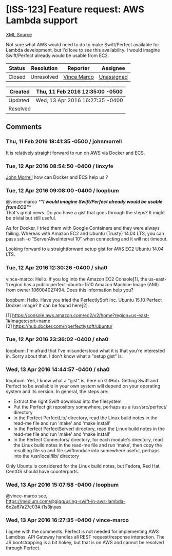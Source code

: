 # [ISS-123] Feature request: AWS Lambda support

[XML Source](./xml/ISS-123.xml)
<p><p>Not sure what AWS would need to do to make Swift/Perfect available for Lambda development, but I'd love to see this availability.  I would imagine Swift/Perfect already would be usable from EC2.</p></p>





Status|Resolution|Reporter|Assignee
------|----------|--------|--------
Closed|Unresolved|[Vince Marco](vince-marco)|[Unassigned]($-1)





Created|Thu, 11 Feb 2016 12:35:00 -0500
-------|--------------
Updated|Wed, 13 Apr 2016 16:27:35 -0400
Resolved|


## Comments




### Thu, 11 Feb 2016 18:41:35 -0500 / johnmorrell 

<p><p>It is relatively straight forward to run on AWS via Docker and ECS.</p></p>


### Tue, 12 Apr 2016 08:54:50 -0400 / linxyfe 

<p><p><a href="http://jira.perfect.org:8080/secure/ViewProfile.jspa?name=johnmorrell" class="user-hover" rel="johnmorrell">John Morrell</a> how can Docker and ECS help us ?</p></p>


### Tue, 12 Apr 2016 09:08:00 -0400 / loopbum 

<p><p>@vince-marco <em>*<b>"I would imagine Swift/Perfect already would be usable from EC2"</b>*</em><br/>
That's great news. Do you have a gist that goes through the steps? It might be trivial but still useful.</p>

<p>As for Docker, I tried them with Google Containers and they were always failing. Whereas with Amazon EC2 and Ubuntu (Trusty) 14.04 LTS, you can pass ssh -o "ServerAliveInterval 10" when connecting and it will not timeout.</p>

<p>Looking forward to a straightforward setup gist for AWS EC2 Ubuntu 14.04 LTS.</p></p>


### Tue, 12 Apr 2016 12:30:26 -0400 / sha0 

<p>

<p>vince-marco: Hello. If you log into the Amazon EC2 Console<span class="error">&#91;1&#93;</span>, the us-east-1 region has a public perfect-ubuntu-1510 Amazon Machine Image (AMI) from owner 106004027494. Does this information help you?</p>

<p>loopbum: Hello.  Have you tried the PerfectlySoft Inc. Ubuntu 15.10 Perfect Docker image? It can be found here<span class="error">&#91;2&#93;</span>.</p>

<p><span class="error">&#91;1&#93;</span> <a href="https://console.aws.amazon.com/ec2/v2/home?region=us-east-1#Images:sort=name" class="external-link" rel="nofollow">https://console.aws.amazon.com/ec2/v2/home?region=us-east-1#Images:sort=name</a><br/>
<span class="error">&#91;2&#93;</span> <a href="https://hub.docker.com/r/perfectlysoft/ubuntu/" class="external-link" rel="nofollow">https://hub.docker.com/r/perfectlysoft/ubuntu/</a></p></p>


### Tue, 12 Apr 2016 23:36:02 -0400 / sha0 

<p><p>loopbum: I'm afraid that I've misunderstood what it is that you're interested in.  Sorry about that.  I don't know what a "setup gist" is.</p></p>


### Wed, 13 Apr 2016 14:44:57 -0400 / sha0 

<p><p>loopbum: Yes, I know what a "gist" is, here on GitHub.  Getting Swift and Perfect to be available in your own system will depend on your operating system and its version.  In general, the steps are:</p>
<ul class="alternate" type="square">
	<li>Extract the right Swift download into the filesystem</li>
	<li>Put the Perfect git repository somewhere, perhaps as a /usr/src/perfect/ directory</li>
	<li>In the Perfect PerfectLib/ directory, read the Linux build notes in the read-me file and run 'make' and 'make install'</li>
	<li>In the Perfect PerfectServer/ directory, read the Linux build notes in the read-me file and run 'make' and 'make install'</li>
	<li>In the Perfect Connectors/ directory, for each module's directory, read the Linux build notes in the read-me file and run 'make', then copy the resulting file.so and file.swiftmodule into somewhere useful, perhaps into the /usr/local/lib/ directory</li>
</ul>


<p>Only Ubuntu is considered for the Linux build notes, but Fedora, Red Hat, CentOS should have counterparts.</p></p>


### Wed, 13 Apr 2016 15:07:58 -0400 / loopbum 

<p><p>@vince-marco see,<br/>
<a href="https://medium.com/@gigq/using-swift-in-aws-lambda-6e2a67a27e03#.t1s3jnyas" class="external-link" rel="nofollow">https://medium.com/@gigq/using-swift-in-aws-lambda-6e2a67a27e03#.t1s3jnyas</a></p></p>


### Wed, 13 Apr 2016 16:27:35 -0400 / vince-marco 

<p><p>I agree with the comments.  Perfect is not needed for implementing AWS Lamdbas.  API Gateway handles all REST request/response interaction.  The JS bootstrapping is a bit hokey, but that is on AWS and cannot be resolved through Perfect.</p></p>


